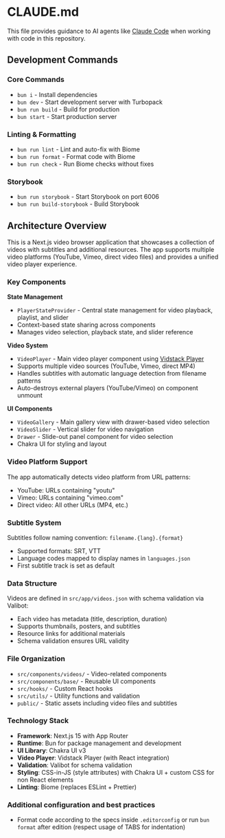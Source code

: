# CLAUDE.md

This file provides guidance to AI agents like [Claude Code](claude.ai/code) when working with code in this repository.

## Development Commands

### Core Commands
- `bun i` - Install dependencies
- `bun dev` - Start development server with Turbopack
- `bun run build` - Build for production
- `bun start` - Start production server

### Linting & Formatting
- `bun run lint` - Lint and auto-fix with Biome
- `bun run format` - Format code with Biome
- `bun run check` - Run Biome checks without fixes

### Storybook
- `bun run storybook` - Start Storybook on port 6006
- `bun run build-storybook` - Build Storybook

## Architecture Overview

This is a Next.js video browser application that showcases a collection of videos with subtitles and additional resources. The app supports multiple video platforms (YouTube, Vimeo, direct video files) and provides a unified video player experience.

### Key Components

**State Management**
- `PlayerStateProvider` - Central state management for video playback, playlist, and slider
- Context-based state sharing across components
- Manages video selection, playback state, and slider reference

**Video System**
- `VideoPlayer` - Main video player component using [Vidstack Player](https://vidstack.io/docs/player/)
- Supports multiple video sources (YouTube, Vimeo, direct MP4)
- Handles subtitles with automatic language detection from filename patterns
- Auto-destroys external players (YouTube/Vimeo) on component unmount

**UI Components**
- `VideoGallery` - Main gallery view with drawer-based video selection
- `VideoSlider` - Vertical slider for video navigation
- `Drawer` - Slide-out panel component for video selection
- Chakra UI for styling and layout

### Video Platform Support

The app automatically detects video platform from URL patterns:
- YouTube: URLs containing "youtu"
- Vimeo: URLs containing "vimeo.com"  
- Direct video: All other URLs (MP4, etc.)

### Subtitle System

Subtitles follow naming convention: `filename.{lang}.{format}`
- Supported formats: SRT, VTT
- Language codes mapped to display names in `languages.json`
- First subtitle track is set as default

### Data Structure

Videos are defined in `src/app/videos.json` with schema validation via Valibot:
- Each video has metadata (title, description, duration)
- Supports thumbnails, posters, and subtitles
- Resource links for additional materials
- Schema validation ensures URL validity

### File Organization

- `src/components/videos/` - Video-related components
- `src/components/base/` - Reusable UI components
- `src/hooks/` - Custom React hooks
- `src/utils/` - Utility functions and validation
- `public/` - Static assets including video files and subtitles

### Technology Stack

- **Framework**: Next.js 15 with App Router
- **Runtime**: Bun for package management and development
- **UI Library**: Chakra UI v3
- **Video Player**: Vidstack Player (with React integration)
- **Validation**: Valibot for schema validation
- **Styling**: CSS-in-JS (style attributes) with Chakra UI + custom CSS for non React elements
- **Linting**: Biome (replaces ESLint + Prettier)

### Additional configuration and best practices

- Format code according to the specs inside `.editorconfig` or run `bun format` after edition (respect usage of TABS for indentation)
